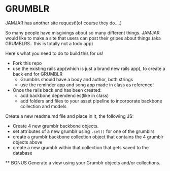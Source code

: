 # GRUMBLR

JAMJAR has another site request!(of course they do....)

So many people have misgivings about so many different things. JAMJAR would like to make a site that users can post their gripes about things.(aka GRUMBLRS.. this is totally not a todo app)

Here's what you need to do to build this for us!

- Fork this repo
- use the existing rails app(which is just a brand new rails app), to create a back end for GRUMBLR
  - Grumblrs should have a body and author, both strings
  - use the reminder app and song app made in class as reference!
- Once the rails back end has been created:
  - add backbone dependencies(like in class)
  - add folders and files to your asset pipeline to incorporate backbone collection and models

Create a new readme.md file and place in it, the following JS:

- Create 4 new grumblr backbone objects.
- set attributes of a new grumblr using `.set()` for one of the grumblrs
- create a grumblr backbone collection object that contains the 4 grumblr objects above
- create a new grumblr within that collection that gets saved to the database

** BONUS
Generate a view using your Grumblr objects and/or collections.
